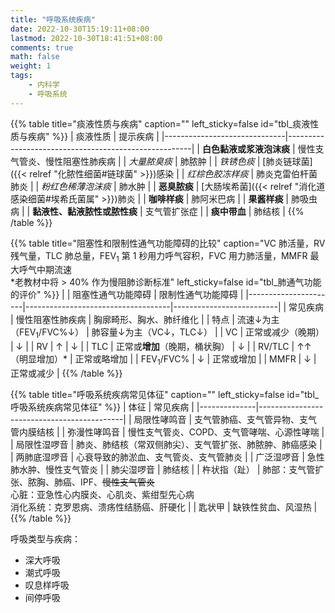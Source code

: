 ```yaml
---
title: "呼吸系统疾病"
date: 2022-10-30T15:19:11+08:00
lastmod: 2022-10-30T18:41:51+08:00
comments: true
math: false
weight: 1
tags:
    - 内科学
    - 呼吸系统
---
```


{{% table title="痰液性质与疾病" caption="" left_sticky=false id="tbl_痰液性质与疾病"  %}}
| 痰液性质                     | 提示疾病                                             |
|------------------------------|------------------------------------------------------|
| **白色黏液或浆液泡沫痰**     | 慢性支气管炎、慢性阻塞性肺疾病                       |
| *大量脓臭痰*                 | 肺脓肿                                               |
| *铁锈色痰*                   | [肺炎链球菌]({{< relref "化脓性细菌#链球菌" >}})感染 |
| *红棕色胶冻样痰*             | 肺炎克雷伯杆菌肺炎                                   |
| *粉红色稀薄泡沫痰*           | 肺水肿                                               |
| **恶臭脓痰**                 | [大肠埃希菌]({{< relref "消化道感染细菌#埃希氏菌属" >}})肺炎   |
| **咖啡样痰**                 | 肺阿米巴病                                           |
| **果酱样痰**                 | 肺吸虫病                                             |
| **黏液性、黏液脓性或脓性痰** | 支气管扩张症                                         |
| **痰中带血**                 | 肺结核                                               |
{{% /table %}}

{{% table title="阻塞性和限制性通气功能障碍的比较" caption="VC 肺活量，RV 残气量，TLC 肺总量，FEV<sub>1</sub> 第 1 秒用力呼气容积，FVC 用力肺活量，MMFR 最大呼气中期流速<br/>\*老教材中将 \> 40% 作为慢阻肺诊断标准" left_sticky=false id="tbl_肺通气功能的评价"  %}}
|                      | 阻塞性通气功能障碍                 | 限制性通气功能障碍       |
|----------------------|------------------------------------|--------------------------|
| 常见疾病             | 慢性阻塞性肺疾病                   | 胸廓畸形、胸水、肺纤维化 |
| 特点                 | 流速↓为主（FEV<sub>1</sub>/FVC%↓） | 肺容量↓为主（VC↓，TLC↓） |
| VC                   | 正常或减少（晚期）                 | ↓                        |
| RV                   | ↑                                  | ↓                        |
| TLC                  | 正常或**增加**（晚期，桶状胸）     | ↓                        |
| RV/TLC               | ↑↑（明显增加）\*                   | 正常或略增加             |
| FEV<sub>1</sub>/FVC% | ↓                                  | 正常或增加               |
| MMFR                 | ↓                                  | 正常或减少               |
{{% /table %}}

{{% table title="呼吸系统疾病常见体征" caption="" left_sticky=false id="tbl_呼吸系统疾病常见体征"  %}}
| 体征         | 常见疾病                                   |
|--------------|--------------------------------------------|
| 局限性哮鸣音 | 支气管肺癌、支气管异物、支气管内膜结核     |
| 弥漫性哮鸣音 | 慢性支气管炎、COPD、支气管哮喘、心源性哮喘 |
| 局限性湿啰音 | 肺炎、肺结核（常双侧肺尖）、支气管扩张、肺脓肿、肺癌感染 |
| 两肺底湿啰音 | 心衰导致的肺淤血、支气管炎、支气管肺炎     |
| 广泛湿啰音   | 急性肺水肿、慢性支气管炎                   |
| 肺尖湿啰音   | 肺结核                                     |
| 杵状指（趾） | 肺部：支气管扩张、脓胸、肺癌、IPF、~~慢性支气管炎~~<br/>心脏：亚急性心内膜炎、心肌炎、紫绀型先心病<br/>消化系统：克罗恩病、溃疡性结肠癌、肝硬化     |
| 匙状甲       | 缺铁性贫血、风湿热                         |
{{% /table %}}

呼吸类型与疾病：

- 深大呼吸
- 潮式呼吸
- 叹息样呼吸
- 间停呼吸
